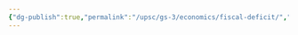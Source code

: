 ```yaml
---
{"dg-publish":true,"permalink":"/upsc/gs-3/economics/fiscal-deficit/","dgHomeLink":true,"dgPassFrontmatter":false}
---
```


